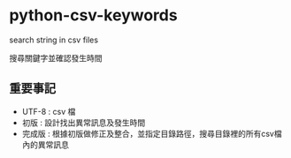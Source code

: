 # python-csv-keywords
search string in csv files 

搜尋關鍵字並確認發生時間

## 重要事記

* UTF-8 : csv 檔
* 初版 : 設計找出異常訊息及發生時間
* 完成版 : 根據初版做修正及整合，並指定目錄路徑，搜尋目錄裡的所有csv檔內的異常訊息
